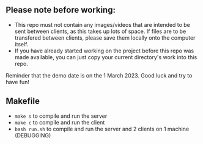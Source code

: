 ## Please note before working:
- This repo must not contain any images/videos that are intended to be sent between clients, as this takes up lots of space. If files are to be transfered between clients, please save them locally onto the computer itself.
- If you have already started working on the project before this repo was made available, you can just copy your current directory's work into this repo.

Reminder that the demo date is on the 1 March 2023. Good luck and try to have fun!

## Makefile
- `make s` to compile and run the server
- `make c` to compile and run the client
- `bash run.sh` to compile and run the server and 2 clients on 1 machine
	(DEBUGGING)
